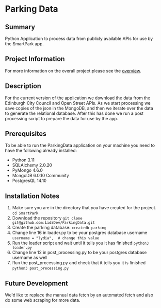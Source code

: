 # Parking Data

## Summary
Python Application to process data from publicly available APIs for use by the SmartPark app.

## Project Information
For more information on the overall project please see the [overview](https://github.com/cemmartin/SmartPark/README.md).

## Description
For the current version of the application we download the data from the Edinburgh City Council and Open Street APIs. As we start processing we save copies of the json in the MongoDB, and then we iterate over the data to generate the relational database. After this has done we run a post processing script to prepare the data for use by the app.

## Prerequisites
To be able to run the ParkingData application on your machine you need to have the following already installed:
- Python 3.11 
- SQLAlchemy 2.0.20
- PyMongo 4.6.0
- MongoDB 6.0.10 Community
- PostgresQL 14.10

## Installation Notes
1.  Make sure you are in the directory that you have created for the project. 
    `cd SmartPark`
2. Download the repository
    `git clone git@github.com:LidzDev/ParkingData.git`
3. Create the parking database. 
    `createdb parking`
4. Change line 16 in loader.py to be your postgres database username
    `username = "lydia",  # change this value`
5. Run the loader script and wait until it tells you it has finished
    `python3 loader.py`
6. Change line 12 in post_processing.py to be your postgres database username as well
7. Run the post_processing.py and check that it tells you it is finished
    `python3 post_processing.py`

## Future Development
We'd like to replace the manual data fetch by an automated fetch and also do some web scraping for more data.


